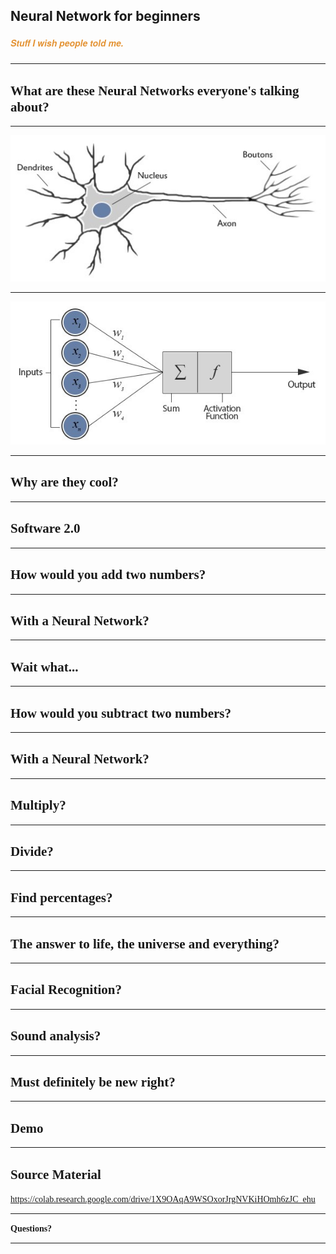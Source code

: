 ## Neural Network for beginners <br> 
##### <span style="font-family:Helvetica Neue; font-weight:bold"><span style="color:#e49436">Stuff I wish people told me.</span></span>

---

## <span style="font-family:Rockitt; font-weight:bold"> What are these Neural Networks everyone's talking about?</span>

---

![actual](assets/humannn.jpeg)

---

![perceptron](assets/perceptron.jpeg)

---

## <span style="font-family:Rockitt; font-weight:bold">Why are they cool?</span>

--- 

## <span style="font-family:Rockitt; font-weight:bold">Software 2.0</span>

---

## <span style="font-family:Rockitt; font-weight:bold">How would you add two numbers?</span>

---

## <span style="font-family:Rockitt; font-weight:bold">With a Neural Network?</span>

---

## <span style="font-family:Rockitt; font-weight:bold">Wait what...</span>

---

## <span style="font-family:Rockitt; font-weight:bold">How would you subtract two numbers?</span>

---

## <span style="font-family:Rockitt; font-weight:bold">With a Neural Network?</span>

---

## <span style="font-family:Rockitt; font-weight:bold">Multiply?</span>

---

## <span style="font-family:Rockitt; font-weight:bold">Divide?</span>

---

## <span style="font-family:Rockitt; font-weight:bold">Find percentages?</span>

---

## <span style="font-family:Rockitt; font-weight:bold">The answer to life, the universe and everything?</span>

---

## <span style="font-family:Rockitt; font-weight:bold">Facial Recognition?</span>

---


## <span style="font-family:Rockitt; font-weight:bold">Sound analysis?</span>

---


## <span style="font-family:Rockitt; font-weight:bold">Must definitely be new right?</span>

---

## <span style="font-family:Rockitt; font-weight:bold">Demo</span>

---

## <span style="font-family:Rockitt; font-weight:bold">Source Material</span>
<span class="fragment" data-fragment-index="1" style="font-family:Hattori Hanzo;">https://colab.research.google.com/drive/1X9OAqA9WSOxorJrgNVKiHOmh6zJC_ehu</span>

---

<span style="font-family:Rockitt; font-weight:bold">Questions?</span>

---
